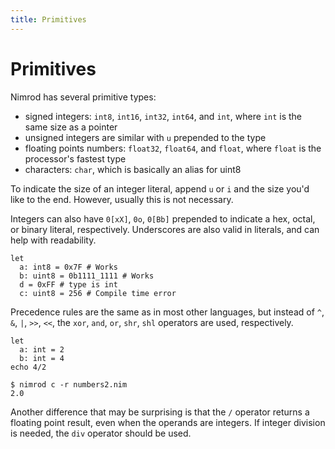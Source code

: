 ```yaml
---
title: Primitives
---
```

# Primitives

Nimrod has several primitive types:

* signed integers: `int8`, `int16`, `int32`, `int64`, and `int`, where `int` is the same size as a pointer
* unsigned integers are similar with `u` prepended to the type
* floating points numbers: `float32`, `float64`, and `float`, where `float` is the processor's fastest type
* characters: `char`, which is basically an alias for uint8

To indicate the size of an integer literal, append `u` or `i` and the size you'd like to the end. However, usually this is not necessary.

Integers can also have `0[xX]`, `0o`, `0[Bb]` prepended to indicate a hex, octal, or binary literal, respectively. Underscores are also valid in literals, and can help with readability.

``` nimrod
let
  a: int8 = 0x7F # Works
  b: uint8 = 0b1111_1111 # Works
  d = 0xFF # type is int
  c: uint8 = 256 # Compile time error
```

Precedence rules are the same as in most other languages, but instead of `^`, `&`, `|`, `>>`, `<<`, the `xor`, `and`, `or`, `shr`, `shl` operators are used, respectively.

``` nimrod
let
  a: int = 2
  b: int = 4
echo 4/2
```
``` console
$ nimrod c -r numbers2.nim
2.0
```
Another difference that may be surprising is that the `/` operator returns a floating point result, even when the operands are integers.  If integer division is needed, the `div` operator should be used.
